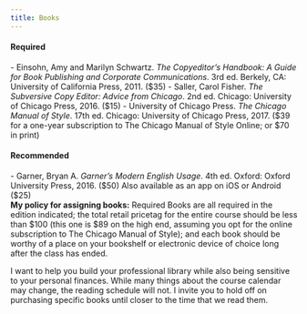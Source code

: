 ```yaml
---
title: Books
---
```


<h4>Required</h4>
-  Einsohn, Amy and Marilyn Schwartz. <cite>The Copyeditor’s Handbook: A Guide for Book Publishing
   and Corporate Communications</cite>. 3rd ed. Berkely, CA: University of California Press, 2011.
   ($35)
- Saller, Carol Fisher. <cite>The Subversive Copy Editor: Advice from Chicago</cite>. 2nd ed.
  Chicago: University of Chicago Press, 2016. ($15)
- University of Chicago Press. <cite>The Chicago Manual of Style</cite>. 17th ed. Chicago:
  University of Chicago Press, 2017. ($39 for a one-year subscription to The Chicago Manual of Style
  Online; or $70 in print)

<h4>Recommended</h4>
- Garner, Bryan A. <cite>Garner’s Modern English Usage</cite>. 4th ed. Oxford: Oxford University
  Press, 2016. ($50) Also available as an app on iOS or Android ($25)

<aside class="fine-print" markdown="1">
  <b>My policy for assigning books:</b> Required Books are all required in the edition indicated;
  the total retail pricetag for the entire course should be less than $100 (this one is $89 on the
  high end, assuming you opt for the online subscription to The Chicago Manual of Style); and each
  book should be worthy of a place on your bookshelf or electronic device of choice long after the
  class has ended.

  I want to help you build your professional library while also being sensitive to your personal
  finances. While many things about the course calendar may change, the reading schedule will not. I
  invite you to hold off on purchasing specific books until closer to the time that we read them.
</aside>
